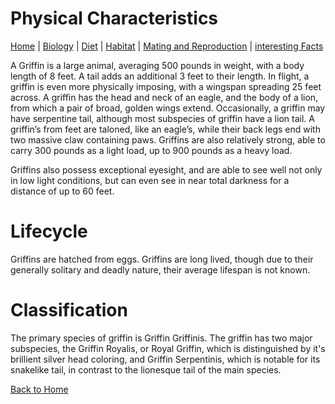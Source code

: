 # Physical Characteristics

[Home](index.md) |
[Biology](biology.md) |
[Diet](diet.md) |
[Habitat](habitat.md) |
[Mating and Reproduction](matingreproduction.md) | 
[interesting Facts](interesting.md)

A Griffin is a large animal, averaging 500 pounds in weight, with a body length of 8 feet. A tail adds an additional 3 feet to their length. In flight, a griffin is even more physically imposing, with a wingspan spreading 25 feet across. A griffin has the head and neck of an eagle, and the body of a lion, from which a pair of broad, golden wings extend. Occasionally, a griffin may have serpentine tail, although most subspecies of griffin have a lion tail. A griffin’s from feet are taloned, like an eagle’s, while their back legs end with two massive claw containing paws. Griffins are also relatively strong, able to carry 300 pounds as a light load, up to 900 pounds as a heavy load.

Griffins also possess exceptional eyesight, and are able to see well not only in low light conditions, but can even see in near total darkness for a distance of up to 60 feet.

# Lifecycle
Griffins are hatched from eggs. Griffins are long lived, though due to their generally solitary and deadly nature, their average lifespan is not known.

# Classification
The primary species of griffin is Griffin Griffinis. The griffin has two major subspecies, the Griffin Royalis, or Royal Griffin, which is distinguished by it's brillient silver head coloring, and Griffin Serpentinis, which is notable for its snakelike tail, in contrast to the lionesque tail of the main species.

[Back to Home](index.md)
